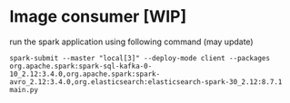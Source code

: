 # Image consumer [WIP]

run the spark application using following command (may update)
```
spark-submit --master "local[3]" --deploy-mode client --packages org.apache.spark:spark-sql-kafka-0-10_2.12:3.4.0,org.apache.spark:spark-avro_2.12:3.4.0,org.elasticsearch:elasticsearch-spark-30_2.12:8.7.1 main.py 
```
